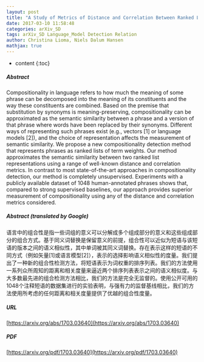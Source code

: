 ```yaml
---
layout: post
title: "A Study of Metrics of Distance and Correlation Between Ranked Lists for Compositionality Detection"
date: 2017-03-10 11:58:48
categories: arXiv_SD
tags: arXiv_SD Language_Model Detection Relation
author: Christina Lioma, Niels Dalum Hansen
mathjax: true
---
```


* content
{:toc}

##### Abstract
Compositionality in language refers to how much the meaning of some phrase can be decomposed into the meaning of its constituents and the way these constituents are combined. Based on the premise that substitution by synonyms is meaning-preserving, compositionality can be approximated as the semantic similarity between a phrase and a version of that phrase where words have been replaced by their synonyms. Different ways of representing such phrases exist (e.g., vectors [1] or language models [2]), and the choice of representation affects the measurement of semantic similarity. We propose a new compositionality detection method that represents phrases as ranked lists of term weights. Our method approximates the semantic similarity between two ranked list representations using a range of well-known distance and correlation metrics. In contrast to most state-of-the-art approaches in compositionality detection, our method is completely unsupervised. Experiments with a publicly available dataset of 1048 human-annotated phrases shows that, compared to strong supervised baselines, our approach provides superior measurement of compositionality using any of the distance and correlation metrics considered.

##### Abstract (translated by Google)
语言中的组合性是指一些词组的意义可以分解成多个组成部分的意义和这些组成部分的组合方式。基于同义词替换是保留意义的前提，组合性可以近似为短语与该短语的版本之间的语义相似性，其中单词被其同义词替换。存在表示这样的短语的不同方式（例如矢量[1]或语言模型[2]），表示的选择影响语义相似性的度量。我们提出了一种新的组合性检测方法，将短语表示为词权重的排序列表。我们的方法使用一系列众所周知的距离和相关度量来逼近两个排序列表表示之间的语义相似度。与大多数最先进的组合检测方法相比，我们的方法是完全无监督的。使用公开可用的1048个注释短语的数据集进行的实验表明，与强有力的监督基线相比，我们的方法使用所考虑的任何距离和相关度量提供了优越的组合性度量。

##### URL
[https://arxiv.org/abs/1703.03640](https://arxiv.org/abs/1703.03640)

##### PDF
[https://arxiv.org/pdf/1703.03640](https://arxiv.org/pdf/1703.03640)

